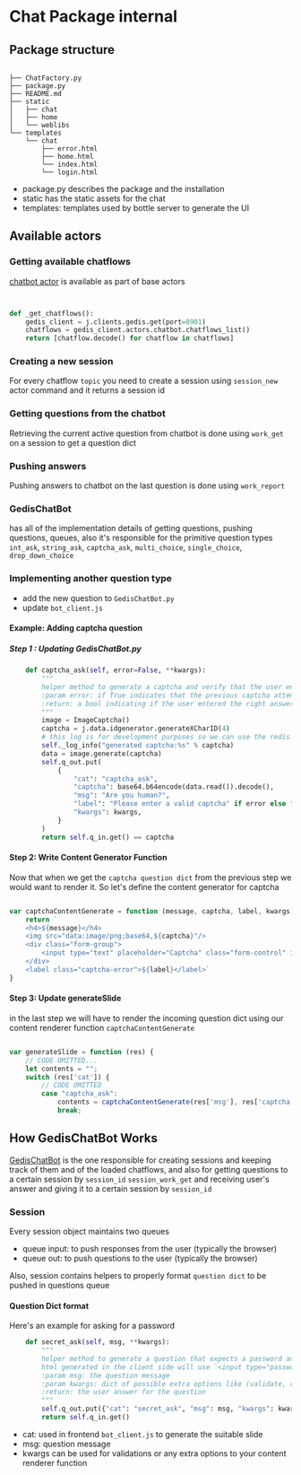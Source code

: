 # Chat Package internal


## Package structure

```

├── ChatFactory.py
├── package.py
├── README.md
├── static
│   ├── chat
│   ├── home
│   └── weblibs
└── templates
    └── chat
        ├── error.html
        ├── home.html
        └── index.html
        └── login.html
```

- package.py describes the package and the installation
- static has the static assets for the chat
- templates: templates used by bottle server to generate the UI


## Available actors


### Getting available chatflows

[chatbot actor](https://github.com/threefoldtech/jumpscaleX_core/blob/0afdc7d212ee24c37e7c510a92e8ace051696516/JumpscaleCore/servers/threebot/base_actors/chatbot.py) is available as part of base actors

```python


def _get_chatflows():
    gedis_client = j.clients.gedis.get(port=8901)
    chatflows = gedis_client.actors.chatbot.chatflows_list()
    return [chatflow.decode() for chatflow in chatflows]
```


### Creating a new session

For every chatflow `topic` you need to create a session using `session_new` actor command and it returns a session id

### Getting questions from the chatbot

Retrieving the current active question from chatbot is done using `work_get` on a session to get a question dict


### Pushing answers
Pushing answers to chatbot on the last question is done using `work_report` 





### GedisChatBot
has all of the implementation details of getting questions, pushing questions, queues, also it's responsible for the primitive question types `int_ask`, `string_ask`, `captcha_ask`, `multi_choice`, `single_choice`, `drop_down_choice` 


### Implementing another question type

- add the new question to `GedisChatBot.py`
- update `bot_client.js`


#### Example: Adding captcha question

##### Step 1 : Updating GedisChatBot.py

```python
    def captcha_ask(self, error=False, **kwargs):
        """
        helper method to generate a captcha and verify that the user entered the right answer.
        :param error: if True indicates that the previous captcha attempt failed
        :return: a bool indicating if the user entered the right answer or not
        """
        image = ImageCaptcha()
        captcha = j.data.idgenerator.generateXCharID(4)
        # this log is for development purposes so we can use the redis client
        self._log_info("generated captcha:%s" % captcha)
        data = image.generate(captcha)
        self.q_out.put(
            {
                "cat": "captcha_ask",
                "captcha": base64.b64encode(data.read()).decode(),
                "msg": "Are you human?",
                "label": "Please enter a valid captcha" if error else "",
                "kwargs": kwargs,
            }
        )
        return self.q_in.get() == captcha
```

#### Step 2: Write Content Generator Function 

Now that when we get the `captcha question dict` from the previous step we would want to render it. So let's define the content generator for captcha

```javascript

var captchaContentGenerate = function (message, captcha, label, kwargs) {
    return `
    <h4>${message}</h4>
    <img src="data:image/png;base64,${captcha}"/>
    <div class="form-group">
        <input type="text" placeholder="Captcha" class="form-control" id="value">
    </div>
    <label class="captcha-error">${label}</label>`
}
```

#### Step 3: Update generateSlide
in the last step we will have to render the incoming question dict using our content renderer function `captchaContentGenerate`

```javascript

var generateSlide = function (res) {
    // CODE OMITTED...
    let contents = "";
    switch (res['cat']) {
        // CODE OMITTED
        case "captcha_ask":
            contents = captchaContentGenerate(res['msg'], res['captcha'], res['label'], res['kwargs']);
            break;

```



## How GedisChatBot Works

[GedisChatBot](https://github.com/threefoldtech/jumpscaleX_core/blob/0afdc7d212ee24c37e7c510a92e8ace051696516/JumpscaleCore/servers/gedis/GedisChatBot.py) is the one responsible for creating sessions and keeping track of them and of the loaded chatflows, and also for getting questions to a certain session by `session_id` `session_work_get` and receiving user's answer and giving it to a certain session by `session_id` 

### Session

Every session object maintains two queues
- queue input: to push responses from the user (typically the browser)
- queue out: to push questions to the user (typically the browser)

Also, session contains helpers to properly format `question dict` to be pushed in questions queue


#### Question Dict format

Here's an example for asking for a password

```python
    def secret_ask(self, msg, **kwargs):
        """
        helper method to generate a question that expects a password answer.
        html generated in the client side will use `<input type="password"/>`
        :param msg: the question message
        :param kwargs: dict of possible extra options like (validate, reset, ...etc)
        :return: the user answer for the question
        """
        self.q_out.put({"cat": "secret_ask", "msg": msg, "kwargs": kwargs})
        return self.q_in.get()

```
- cat: used in frontend `bot_client.js` to generate the suitable slide 
- msg: question message
- kwargs can be used for validations or any extra options to your content renderer function






